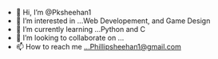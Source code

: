 - 👋 Hi, I’m @Pksheehan1
- 👀 I’m interested in ...Web Developement, and Game Design
- 🌱 I’m currently learning ...Python and C
- 💞️ I’m looking to collaborate on ...
- 📫 How to reach me ...Phillipsheehan1@gmail.com

<!---
Pksheehan1/Pksheehan1 is a ✨ special ✨ repository because its `README.md` (this file) appears on your GitHub profile.
You can click the Preview link to take a look at your changes.
--->
